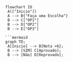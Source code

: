 ```
flowchart ID
 A(["Inicio"])
 A --> B{"Faça uma Escolha"}
 B --> C["OP1"]
 B --> D["OP2"]
 B --> E["OP3"]
 ```
```
```mermaid
graph TD;
 A[Inicio] --> B{Nota >6};
 B --> [SIM] C[Aprovado];
 B --> [Não] D[Reprovado];
```
